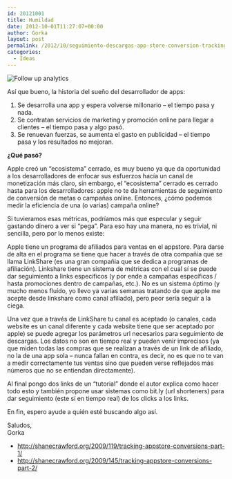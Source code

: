```yaml
---
id: 20121001
title: Humildad
date: 2012-10-01T11:27:07+00:00
author: Gorka
layout: post
permalink: /2012/10/seguimiento-descargas-app-store-conversion-tracking/
categories:
  - Ideas
---
```

<img style="margin: auto;" src="/public/img/2012/10/follow-up-analytics.jpg" alt="Follow up analytics" />

Así que bueno, la historia del sueño del desarrollador de apps:

1. Se desarrolla una app y espera volverse millonario – el tiempo pasa y nada.
2. Se contratan servicios de marketing y promoción online para llegar a clientes – el tiempo pasa y algo pasó.
3. Se renuevan fuerzas, se aumenta el gasto en publicidad – el tiempo pasa y los resultados no mejoran.

**¿Qué pasó?**

Apple creó un “ecosistema” cerrado, es muy bueno ya que da oportunidad a los desarrolladores de enfocar sus esfuerzos hacía un canal de monetización más claro, sin embargo, el “ecosistema” cerrado es cerrado hasta para los desarrolladores: apple no te da herramientas de seguimiento de conversión de metas o campañas online. Entonces, ¿cómo podemos medir la eficiencia de una (o varias) campaña online?

Si tuvieramos esas métricas, podríamos más que especular y seguir gastando dinero a ver si “pega”. Para eso hay una manera, no es trivial, ni sencilla, pero por lo menos existe:

Apple tiene un programa de afiliados para ventas en el appstore. Para darse de alta en el programa se tiene que hacer a través de otra compañía que se llama LinkShare (es una gran compañia que se dedica a programas de afiliación). Linkshare tiene un sistema de métricas con el cual sí se puede dar seguimiento a links específicos (y por ende a campañas específicas / hasta promociones dentro de campañas, etc.). No es un sistema óptimo (y mucho menos fluído, yo llevo ya varias semanas tratando de que apple me acepte desde linkshare como canal afiliado), pero peor sería seguir a la ciega.

Una vez que a través de LinkShare tu canal es aceptado (o canales, cada website es un canal diferente y cada website tiene que ser aceptado por apple) se puede agregar los parámetros url necesarios para seguimiento de descargas. Los datos no son en tiempo real y pueden venir imprecisos (ya que miden todas las compras que se realizan a través de un link de afiliado, no la de una app sola – nunca fallan en contra, es decir, no es que no te van a medir correctamente tus ventas sino que pueden verse reflejados más números que no se entiendan directamente).

Al final pongo dos links de un “tutorial” donde el autor explica como hacer todo esto y también propone usar sistemas como bit.ly (url shorteners) para dar seguimiento (este sí en tiempo real) de los clicks a los links.

En fin, espero ayude a quién esté buscando algo así.

Saludos,<br />
Gorka

- http://shanecrawford.org/2009/119/tracking-appstore-conversions-part-1/
- http://shanecrawford.org/2009/145/tracking-appstore-conversions-part-2/
